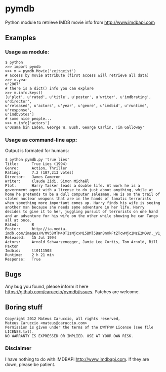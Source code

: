pymdb
=====

Python module to retrieve IMDB movie info from <http://www.imdbapi.com>

## Examples

### Usage as module:

    $ python
    >>> import pymdb
    >>> m = pymdb.Movie('zeitgeist')
    # access by movie attribute (first access will retrieve all data)
    >>> m.year
    u'2007'
    # there is a dict() info you can explore
    >>> m.info.keys()
    [u'plot', u'rated', u'title', u'poster', u'writer', u'imdbrating', u'director',
    u'released', u'actors', u'year', u'genre', u'imdbid', u'runtime', u'response',
    u'imdbvotes']
    # some nice people...
    >>> m.info['actors']
    u'Osama bin Laden, George W. Bush, George Carlin, Tim Galloway'

### Usage as command-line app:

Output is formated for humans:

    $ python pymdb.py 'true lies'
    Title:      True Lies (1994)
    Genre:      Action, Thriller
    Rating:     7.2 (107,213 votes)
    Director:   James Cameron
    Writer:     Claude Zidi, Simon Michaël
    Plot:       Harry Tasker leads a double life. At work he is a government agent with a license to do just about anything, while at home he pretends to be a dull computer salesman. He is on the trail of stolen nuclear weapons that are in the hands of fanatic terrorists when something more important comes up. Harry finds his wife is seeing another man because she needs some adventure in her life. Harry decides to give it to her, juggling pursuit of terrorists on one hand and an adventure for his wife on the other while showing he can Tango all at once.
    Rated:      R
    Poster:     http://ia.media-imdb.com/images/M/MV5BMTM4OTIzNjcxM15BMl5BanBnXkFtZTcwMjc2MzE2MQ@@._V1_SX640.jpg
    Released:   15 Jul 1994
    Actors:     Arnold Schwarzenegger, Jamie Lee Curtis, Tom Arnold, Bill Paxton
    Imdbid:     tt0111503
    Runtime:    2 h 21 min
    Response:   True

## Bugs

Any bug you found, please inform it here <https://github.com/caruccio/pymdb/issues>.
Patches are welcome.

## Boring stuff

    Copyright 2012 Mateus Caruccio, all rights reserved,
    Mateus Caruccio <mateus@caruccio.com>
    Permission is given under the terms of the DWTFYW License (see file LICENSE.txt).
    NO WARRANTY IS EXPRESSED OR IMPLIED. USE AT YOUR OWN RISK.

### Disclaimer

I have nothing to do with IMDBAPI <http://www.imdbapi.com>.
If they are down, please be patient.
